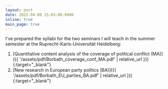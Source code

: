 ```yaml
---
layout: post
date: 2025-04-08 15:03:00-0400
inline: true
main_page: true
---
```


I've prepared the syllabi for the two seminars I will teach in the summer semester at the Ruprecht-Karls-Universität Heidelberg:

1. [Quantitative content analysis of the coverage of political conflict (MA)]({{ '/assets/pdf/Borbath_coverage_conf_MA.pdf' | relative_url }}){:target="\_blank"}
2. [New research in European party politics (BA)]({{ '/assets/pdf/Borbath_EU_parties_BA.pdf' | relative_url }}){:target="\_blank"}
